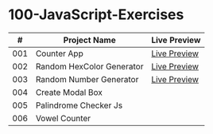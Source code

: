 # 100-JavaScript-Exercises

| #   | Project Name              | Live Preview                                                                                                                      |
| --- | ------------------------- | --------------------------------------------------------------------------------------------------------------------------------- |
| 001 | Counter App               | [Live Preview](https://devmohamedelshazly.github.io/100-JavaScript-Exercises/001-Counter-App)               |
| 002 | Random HexColor Generator | [Live Preview](https://devmohamedelshazly.github.io/100-JavaScript-Exercises/002-Random-HexColor-Generator) |
| 003 | Random Number Generator   | [Live Preview](https://devmohamedelshazly.github.io/100-JavaScript-Exercises/003-Random-Number-Generator)   |
| 004 | Create Modal Box          |                                                                                                                                   |
| 005 | Palindrome Checker Js     |                                                                                                                                   |
| 006 | Vowel Counter             |                                                                                                                                   |
